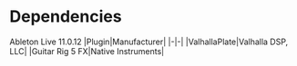 # Dependencies
Ableton Live 11.0.12
|Plugin|Manufacturer|
|-|-|
|ValhallaPlate|Valhalla DSP, LLC|
|Guitar Rig 5 FX|Native Instruments|
